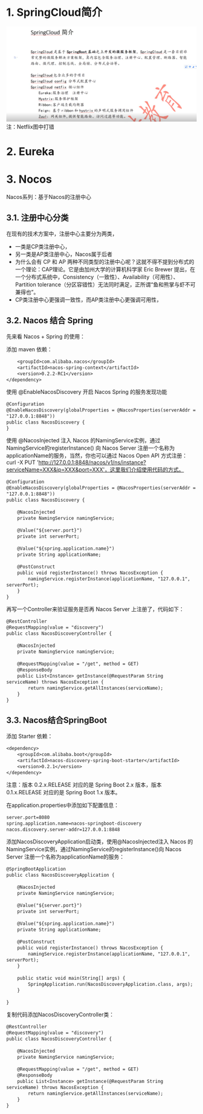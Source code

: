 # 1. SpringCloud简介
![](_v_images/_1566017188_15554.png)
注：Netflix图中打错
# 2. Eureka
# 3. Nocos 
Nacos系列：基于Nacos的注册中心
## 3.1. 注册中心分类
在现有的技术方案中，注册中心主要分为两类，

- 一类是CP类注册中心，
- 另一类是AP类注册中心，Nacos属于后者
- 为什么会有 CP 和 AP 两种不同类型的注册中心呢？这就不得不提到分布式的一个理论：CAP理论。它是由加州大学的计算机科学家 Eric Brewer 提出，在一个分布式系统中，Consistency（一致性）、Availability（可用性）、Partition tolerance（分区容错性）无法同时满足，正所谓“鱼和熊掌与虾不可兼得也”。
- CP类注册中心更强调一致性，而AP类注册中心更强调可用性，
## 3.2. Nacos 结合 Spring
先来看 Nacos + Spring 的使用：

添加 maven 依赖：
```<dependency>
	<groupId>com.alibaba.nacos</groupId>
	<artifactId>nacos-spring-context</artifactId>
	<version>0.2.2-RC1</version>
</dependency>
```
使用 @EnableNacosDiscovery 开启 Nacos Spring 的服务发现功能
```
@Configuration
@EnableNacosDiscovery(globalProperties = @NacosProperties(serverAddr = "127.0.0.1:8848"))
public class NacosDiscovery {
}

```

使用 @NacosInjected 注入 Nacos 的NamingService实例，通过NamingService的registerInstance() 向 Nacos Server 注册一个名称为applicationName的服务，当然，你也可以通过 Nacos Open API 方式注册：
curl -X PUT 'http://127.0.0.1:8848/nacos/v1/ns/instance?serviceName=XXX&ip=XXX&port=XXX'，这里我们介绍使用代码的方式。
```
@Configuration
@EnableNacosDiscovery(globalProperties = @NacosProperties(serverAddr = "127.0.0.1:8848"))
public class NacosDiscovery {

    @NacosInjected
    private NamingService namingService;

    @Value("${server.port}")
    private int serverPort;

    @Value("${spring.application.name}")
    private String applicationName;

    @PostConstruct
    public void registerInstance() throws NacosException {
        namingService.registerInstance(applicationName, "127.0.0.1", serverPort);
    }
}

```

再写一个Controller来验证服务是否再 Nacos Server 上注册了，代码如下：
```
@RestController
@RequestMapping(value = "discovery")
public class NacosDiscoveryController {

    @NacosInjected
    private NamingService namingService;

    @RequestMapping(value = "/get", method = GET)
    @ResponseBody
    public List<Instance> getInstance(@RequestParam String serviceName) throws NacosException {
        return namingService.getAllInstances(serviceName);
    }
}
```
## 3.3. Nacos结合SpringBoot
添加 Starter 依赖：
```
<dependency>
	<groupId>com.alibaba.boot</groupId>
	<artifactId>nacos-discovery-spring-boot-starter</artifactId>
	<version>0.2.1</version>
</dependency>
```
注意：版本 0.2.x.RELEASE 对应的是 Spring Boot 2.x 版本，版本 0.1.x.RELEASE 对应的是 Spring Boot 1.x 版本。

在application.properties中添加如下配置信息：
```
server.port=8080
spring.application.name=nacos-springboot-discovery
nacos.discovery.server-addr=127.0.0.1:8848
```
添加NacosDiscoveryApplication启动类，使用@NacosInjected注入 Nacos 的 NamingService实例，通过NamingService的registerInstance()向 Nacos Server 注册一个名称为applicationName的服务：
```
@SpringBootApplication
public class NacosDiscoveryApplication {

    @NacosInjected
    private NamingService namingService;

    @Value("${server.port}")
    private int serverPort;

    @Value("${spring.application.name}")
    private String applicationName;

    @PostConstruct
    public void registerInstance() throws NacosException {
        namingService.registerInstance(applicationName, "127.0.0.1", serverPort);
    }

    public static void main(String[] args) {
        SpringApplication.run(NacosDiscoveryApplication.class, args);
    }

}
```
复制代码添加NacosDiscoveryController类：
```
@RestController
@RequestMapping(value = "discovery")
public class NacosDiscoveryController {

    @NacosInjected
    private NamingService namingService;

    @RequestMapping(value = "/get", method = GET)
    @ResponseBody
    public List<Instance> getInstance(@RequestParam String serviceName) throws NacosException {
        return namingService.getAllInstances(serviceName);
    }
}


```
